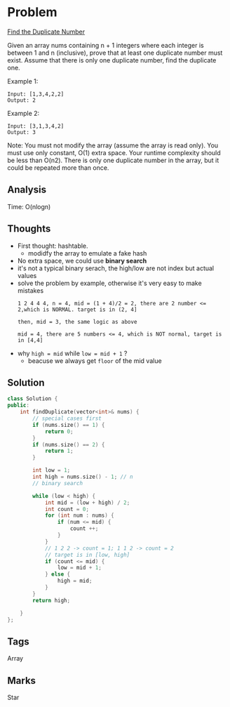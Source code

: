 # Problem
[Find the Duplicate Number](https://leetcode.com/problems/find-the-duplicate-number)

Given an array nums containing n + 1 integers where each integer is between 1 and n (inclusive), prove that at least one duplicate number must exist. Assume that there is only one duplicate number, find the duplicate one.

Example 1:
```
Input: [1,3,4,2,2]
Output: 2
```
Example 2:
```
Input: [3,1,3,4,2]
Output: 3
```
Note:
    You must not modify the array (assume the array is read only).
    You must use only constant, O(1) extra space.
    Your runtime complexity should be less than O(n2).
    There is only one duplicate number in the array, but it could be repeated more than once.


## Analysis
Time: O(nlogn)

## Thoughts
- First thought: hashtable.
    - modidfy the array to emulate a fake hash
- No extra space, we could use **binary search**
- it's not a typical binary serach, the high/low are not index but actual values
- solve the problem by example, otherwise it's very easy to make mistakes
    ```
    1 2 4 4 4, n = 4, mid = (1 + 4)/2 = 2, there are 2 number <= 2,which is NORMAL. target is in (2, 4]
    
    then, mid = 3, the same logic as above 

    mid = 4, there are 5 numbers <= 4, which is NOT normal, target is in [4,4]
    ```
- why `high = mid` while `low = mid + 1` ? 
    - beacuse we always get `floor` of the mid value 
    

## Solution
```cpp
class Solution {
public:
    int findDuplicate(vector<int>& nums) {
        // special cases first 
        if (nums.size() == 1) {
            return 0;
        }
        if (nums.size() == 2) {
            return 1;
        }

        int low = 1;
        int high = nums.size() - 1; // n 
        // binary search

        while (low < high) {
            int mid = (low + high) / 2;
            int count = 0;
            for (int num : nums) {
                if (num <= mid) {
                    count ++;
                }
            }
            // 1 2 2 -> count = 1; 1 1 2 -> count = 2
            // target is in [low, high]
            if (count <= mid) {
                low = mid + 1;                
            } else {
                high = mid;
            }
        }
        return high;

    }
};
```

## Tags
Array
## Marks
Star

[comment]: <timestamp:2019-07-21>
